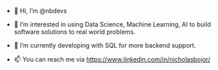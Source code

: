 - 👋 Hi, I’m @nbdevs

- 👀 I’m interested in using Data Science, Machine Learning, AI to build software solutions to real world problems.

- 🌱 I’m currently developing with SQL for more backend support.

- 📫 You can reach me via https://www.linkedin.com/in/nicholasbojor/
